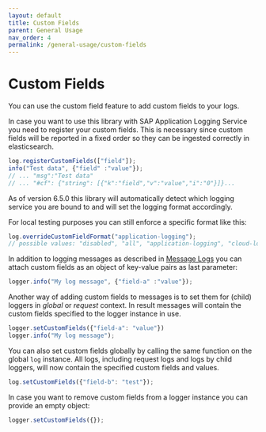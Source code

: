 ```yaml
---
layout: default
title: Custom Fields
parent: General Usage
nav_order: 4
permalink: /general-usage/custom-fields
---
```


# Custom Fields

You can use the custom field feature to add custom fields to your logs.

In case you want to use this library with SAP Application Logging Service you need to register your custom fields.
This is necessary since custom fields will be reported in a fixed order so they can be ingested correctly in elasticsearch.

```js
log.registerCustomFields(["field"]);
info("Test data", {"field" :"value"}); 
// ... "msg":"Test data" 
// ... "#cf": {"string": [{"k":"field","v":"value","i":"0"}]}...
```
As of version 6.5.0 this library will automatically detect which logging service you are bound to and will set the logging format accordingly.

For local testing purposes you can still enforce a specific format like this:
```js
log.overrideCustomFieldFormat("application-logging");
// possible values: "disabled", "all", "application-logging", "cloud-logging", "default"
```

In addition to logging messages as described in [Message Logs](/cf-nodejs-logging-support/general-usage/message-logs) you can attach custom fields as an object of key-value pairs as last parameter:
```js
logger.info("My log message", {"field-a" :"value"}); 
```

Another way of adding custom fields to messages is to set them for (child) loggers in *global* or *request* context.
In result messages will contain the custom fields specified to the logger instance in use.
```js
logger.setCustomFields({"field-a": "value"})
logger.info("My log message"); 
```

You can also set custom fields globally by calling the same function on the global `log` instance. 
All logs, including request logs and logs by child loggers, will now contain the specified custom fields and values.
```js
log.setCustomFields({"field-b": "test"});
```

In case you want to remove custom fields from a logger instance you can provide an empty object:
```js
logger.setCustomFields({});
```